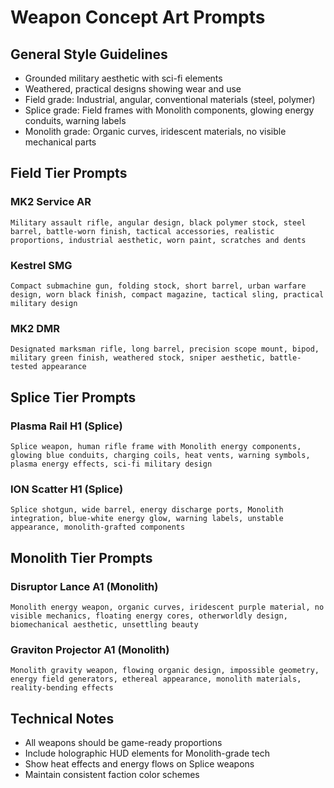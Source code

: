 # Weapon Concept Art Prompts

## General Style Guidelines
- Grounded military aesthetic with sci-fi elements
- Weathered, practical designs showing wear and use
- Field grade: Industrial, angular, conventional materials (steel, polymer)
- Splice grade: Field frames with Monolith components, glowing energy conduits, warning labels
- Monolith grade: Organic curves, iridescent materials, no visible mechanical parts

## Field Tier Prompts

### MK2 Service AR
```
Military assault rifle, angular design, black polymer stock, steel barrel, battle-worn finish, tactical accessories, realistic proportions, industrial aesthetic, worn paint, scratches and dents
```

### Kestrel SMG  
```
Compact submachine gun, folding stock, short barrel, urban warfare design, worn black finish, compact magazine, tactical sling, practical military design
```

### MK2 DMR
```
Designated marksman rifle, long barrel, precision scope mount, bipod, military green finish, weathered stock, sniper aesthetic, battle-tested appearance
```

## Splice Tier Prompts

### Plasma Rail H1 (Splice)

```text
Splice weapon, human rifle frame with Monolith energy components, glowing blue conduits, charging coils, heat vents, warning symbols, plasma energy effects, sci-fi military design
```

### ION Scatter H1 (Splice)

```text
Splice shotgun, wide barrel, energy discharge ports, Monolith integration, blue-white energy glow, warning labels, unstable appearance, monolith-grafted components
```

## Monolith Tier Prompts

### Disruptor Lance A1 (Monolith)

```text
Monolith energy weapon, organic curves, iridescent purple material, no visible mechanics, floating energy cores, otherworldly design, biomechanical aesthetic, unsettling beauty
```

### Graviton Projector A1 (Monolith)

```text
Monolith gravity weapon, flowing organic design, impossible geometry, energy field generators, ethereal appearance, monolith materials, reality-bending effects
```

## Technical Notes

- All weapons should be game-ready proportions
- Include holographic HUD elements for Monolith-grade tech
- Show heat effects and energy flows on Splice weapons
- Maintain consistent faction color schemes
